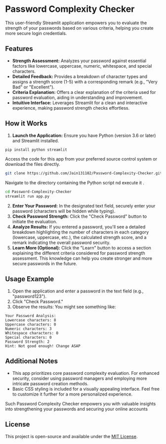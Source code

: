 # Password Complexity Checker

This user-friendly Streamlit application empowers you to evaluate the strength of your passwords based on various criteria, helping you create more secure login credentials.

## Features

* **Strength Assessment:** Analyzes your password against essential factors like lowercase, uppercase, numeric, whitespace, and special characters.
* **Detailed Feedback:** Provides a breakdown of character types and assigns a strength score (1-5) with a corresponding remark (e.g., "Very Bad" or "Excellent").
* **Criteria Explanation:** Offers a clear explanation of the criteria used for password evaluation, aiding in understanding and improvement.
* **Intuitive Interface:** Leverages Streamlit for a clean and interactive experience, making password strength checks effortless.

## How it Works

1. **Launch the Application:** 
Ensure you have Python (version 3.6 or later) and Streamlit installed. 
```bash
pip install python streamlit
```
Access the code for this app from your preferred source control system or download the files directly.
```bash
git clone https://github.com/Jain131102/Password-Complexity-Checker.git
``` 
Navigate to the directory containing the Python script nd execute it .
```bash
cd Password-Complexity-Checker
streamlit run app.py
```

2. **Enter Your Password:** In the designated text field, securely enter your password (characters will be hidden while typing).
3. **Check Password Strength:** Click the "Check Password" button to initiate the evaluation.
4. **Analyze Results:** If you entered a password, you'll see a detailed breakdown highlighting the number of characters in each category (lowercase, uppercase, etc.), the calculated strength score, and a remark indicating the overall password security.
5. **Learn More (Optional):** Click the "Learn" button to access a section explaining the different criteria considered for password strength assessment. This knowledge can help you create stronger and more secure passwords in the future.

## Usage Example

1. Open the application and enter a password in the text field (e.g., "password123").
2. Click "Check Password."
3. Observe the results: You might see something like:
```
Your Password Analysis:
Lowercase characters: 8
Uppercase characters: 0
Numeric characters: 3
Whitespace characters: 0
Special characters: 0
Password Strength: 2
Hint: Not good enough! Change ASAP
```

## Additional Notes

* This app prioritizes core password complexity evaluation. For enhanced security, consider using password managers and employing more intricate password creation methods.
* Basic CSS styling is included for a visually appealing interface. Feel free to customize it further for a more personalized experience.

Such Password Complexity Checker empowers you with valuable insights into strengthening your passwords and securing your online accounts

## License

This project is open-source and available under the [MIT License](https://opensource.org/licenses/MIT).

